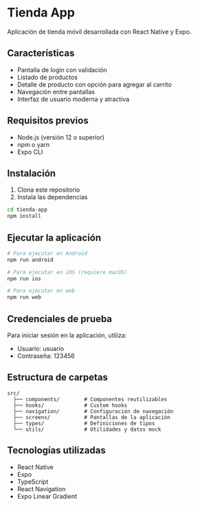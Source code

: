 # Tienda App

Aplicación de tienda móvil desarrollada con React Native y Expo.

## Características

- Pantalla de login con validación
- Listado de productos
- Detalle de producto con opción para agregar al carrito
- Navegación entre pantallas
- Interfaz de usuario moderna y atractiva

## Requisitos previos

- Node.js (versión 12 o superior)
- npm o yarn
- Expo CLI

## Instalación

1. Clona este repositorio
2. Instala las dependencias

```bash
cd tienda-app
npm install
```

## Ejecutar la aplicación

```bash
# Para ejecutar en Android
npm run android

# Para ejecutar en iOS (requiere macOS)
npm run ios

# Para ejecutar en web
npm run web
```

## Credenciales de prueba

Para iniciar sesión en la aplicación, utiliza:

- Usuario: usuario
- Contraseña: 123456

## Estructura de carpetas

```
src/
  ├── components/        # Componentes reutilizables
  ├── hooks/             # Custom hooks
  ├── navigation/        # Configuración de navegación
  ├── screens/           # Pantallas de la aplicación
  ├── types/             # Definiciones de tipos
  └── utils/             # Utilidades y datos mock
```

## Tecnologías utilizadas

- React Native
- Expo
- TypeScript
- React Navigation
- Expo Linear Gradient 